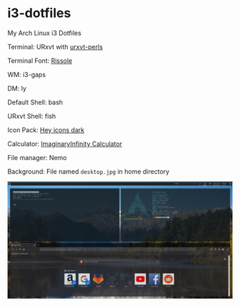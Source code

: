 # i3-dotfiles
My Arch Linux i3 Dotfiles

Terminal: URxvt with [urxvt-perls](https://archlinux.org/packages/community/any/urxvt-perls/)

Terminal Font: [Rissole](https://addy-dclxvi.github.io/post/bitmap-fonts/)

WM: i3-gaps

DM: ly

Default Shell: bash

URxvt Shell: fish

Icon Pack: [Hey icons dark](https://store.kde.org/p/1330383/)

Calculator: [ImaginaryInfinity Calculator](https://gitlab.com/TurboWafflz/ImaginaryInfinity-Calculator)

File manager: Nemo

Background: File named `desktop.jpg` in home directory

![Screenshot](scrot.png)
